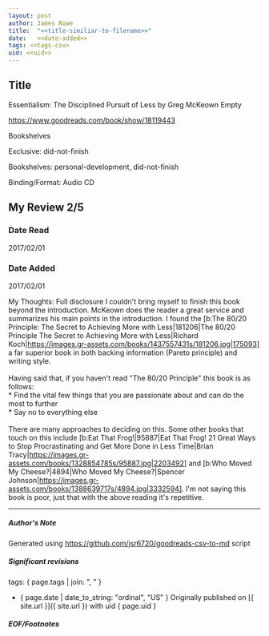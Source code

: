 ```yaml
---
layout: post
author: James Rowe
title:  "<<title-similiar-to-filename>>"
date:   <<date-added>>
tags: <<tags-csv>
uid: <<uid>>
---
```


<!-- highly dependent on how you personally use jekyll templates, and how you want this to show up -->

## Title

Essentialism: The Disciplined Pursuit of Less by Greg McKeown
Empty 

https://www.goodreads.com/book/show/18119443

Bookshelves

Exclusive: did-not-finish

Bookshelves: personal-development, did-not-finish

Binding/Format: Audio CD

## My Review 2/5

### Date Read
2017/02/01

### Date Added
2017/02/01

My Thoughts: Full disclosure I couldn't bring myself to finish this book beyond the introduction. McKeown does the reader a great service and summarizes his main points in the introduction. I found the [b:The 80/20 Principle: The Secret to Achieving More with Less|181206|The 80/20 Principle  The Secret to Achieving More with Less|Richard Koch|https://images.gr-assets.com/books/1437557431s/181206.jpg|175093] a far superior book in both backing information (Pareto principle) and writing style.<br/><br/>Having said that, if you haven't read "The 80/20 Principle" this book is as follows:<br/>* Find the vital few things that you are passionate about and can do the most to further<br/>* Say no to everything else<br/><br/>There are many approaches to deciding on this. Some other books that touch on this include [b:Eat That Frog!|95887|Eat That Frog!  21 Great Ways to Stop Procrastinating and Get More Done in Less Time|Brian Tracy|https://images.gr-assets.com/books/1328854785s/95887.jpg|2203492] and [b:Who Moved My Cheese?|4894|Who Moved My Cheese?|Spencer Johnson|https://images.gr-assets.com/books/1388639717s/4894.jpg|3332594]. I'm not saying this book is poor, just that with the above reading it's repetitive.

---

##### Author's Note

Generated using https://github.com/jsr6720/goodreads-csv-to-md script

##### Significant revisions

tags: { page.tags | join: ", " } <!-- todo move this somewhere -->

- { page.date | date_to_string: "ordinal", "US" } Originally published on [{ site.url }]({ site.url }) with uid { page.uid }

##### EOF/Footnotes
